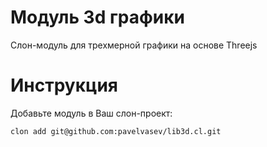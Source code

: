 # Модуль 3d графики
Слон-модуль для трехмерной графики на основе Threejs

# Инструкция
Добавьте модуль в Ваш слон-проект:
```
clon add git@github.com:pavelvasev/lib3d.cl.git
```
